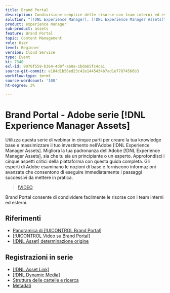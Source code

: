 ```yaml
---
title: Brand Portal
description: Condivisione semplice delle risorse con team interni ed esterni
solution: "[!DNL Experience Manager], [!DNL Experience Manager Assets]"
product: experience manager
sub-product: assets
feature: Brand Portal
topic: Content Management
role: User
level: Beginner
version: Cloud Service
type: Event
kt: 7340
exl-id: 9070f559-b364-4d8f-a60a-1bda65fc4ca1
source-git-commit: e184d1b56ed23c42e1445434b7ad1e77874566b3
workflow-type: tm+mt
source-wordcount: '108'
ht-degree: 3%

---
```


# Brand Portal - Adobe serie [!DNL Experience Manager Assets]

Utilizza questa serie di webinar in cinque parti per creare la tua knowledge base e massimizzare il tuo investimento nell&#39;Adobe [!DNL Experience Manager Assets]. Migliora la tua padronanza dell&#39;Adobe [!DNL Experience Manager Assets], sia che tu sia un principiante o un esperto. Approfondisci i cinque aspetti critici della piattaforma con questa guida completa. Gli esperti di Adobe esaminano le nozioni di base e forniscono informazioni avanzate che consentono di eseguire immediatamente i passaggi successivi da mettere in pratica.

>[!VIDEO](https://video.tv.adobe.com/v/332133/?quality=12&learn=on&hidetitle=true)

Brand Portal consente di condividere facilmente le risorse con i team interni ed esterni.

## Riferimenti

* [Panoramica di [!UICONTROL Brand Portal]](https://experienceleague.adobe.com/en/docs/experience-manager-brand-portal/using/introduction/brand-portal)
* [[!UICONTROL Video su Brand Portal]](https://experienceleague.adobe.com/en/docs/experience-manager-learn/assets/sharing/brand-portal/brand-portal)
* [[!DNL Asset] determinazione origine](https://experienceleague.adobe.com/en/docs/experience-manager-brand-portal/using/asset-sourcing-in-brand-portal/brand-portal-asset-sourcing)

## Registrazioni in serie

* [[!DNL Asset Link]](asset-link.md)
* [[!DNL Dynamic Media]](dynamic-media.md)
* [Struttura delle cartelle e ricerca](folder-structure-search.md)
* [Metadati](metadata.md)
